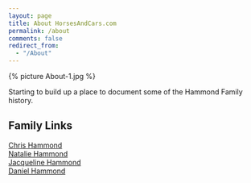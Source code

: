 ```yaml
---
layout: page
title: About HorsesAndCars.com
permalink: /about
comments: false
redirect_from: 
  - "/About"
---
```

{% picture About-1.jpg %}

Starting to build up a place to document some of the Hammond Family history. 

## Family Links
[Chris Hammond](https://www.chrishammond.com)  
[Natalie Hammond](https://www.nataliehammond.com)  
[Jacqueline Hammond](https://www.jacquelinehammond.com)  
[Daniel Hammond](https://www.danielhammond.com)  


